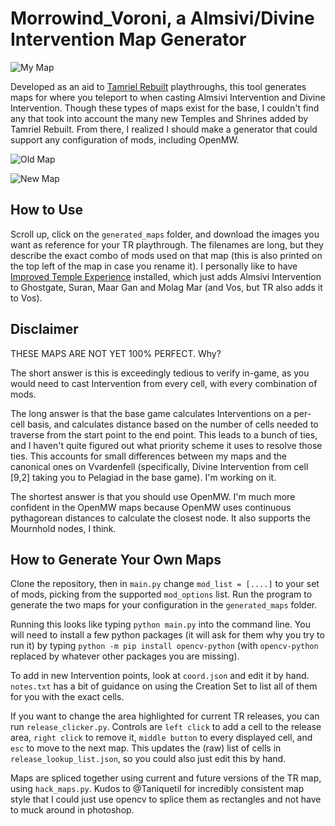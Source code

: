 # Morrowind_Voroni, a Almsivi/Divine Intervention Map Generator

![My Map](./display_maps/OpenMW_Almsivi_Intervention_Map.png)

Developed as an aid to [Tamriel Rebuilt](https://www.tamriel-rebuilt.org/) playthroughs, this tool generates maps for where you teleport to when casting Almsivi Intervention and Divine Intervention. Though these types of maps exist for the base, I couldn't find any that took into account the many new Temples and Shrines added by Tamriel Rebuilt. From there, I realized I should make a generator that could support any configuration of mods, including OpenMW.

![Old Map](https://images.uesp.net/4/4a/MW-map-Almsivi_Intervention.jpg)

![New Map](./display_maps/Almsivi_Intervention_Map-Basic.png)

## How to Use

Scroll up, click on the `generated_maps` folder, and download the images you want as reference for your TR playthrough. The filenames are long, but they describe the exact combo of mods used on that map (this is also printed on the top left of the map in case you rename it). I personally like to have [Improved Temple Experience](https://www.nexusmods.com/morrowind/mods/49373) installed, which just adds Almsivi Intervention to Ghostgate, Suran, Maar Gan and Molag Mar (and Vos, but TR also adds it to Vos).

## Disclaimer

THESE MAPS ARE NOT YET 100% PERFECT. Why?

The short answer is this is exceedingly tedious to verify in-game, as you would need to cast Intervention from every cell, with every combination of mods.

The long answer is that the base game calculates Interventions on a per-cell basis, and calculates distance based on the number of cells needed to traverse from the start point to the end point. This leads to a bunch of ties, and I haven't quite figured out what priority scheme it uses to resolve those ties. This accounts for small differences between my maps and the canonical ones on Vvardenfell (specifically, Divine Intervention from cell [9,2] taking you to Pelagiad in the base game). I'm working on it.

The shortest answer is that you should use OpenMW. I'm much more confident in the OpenMW maps because OpenMW uses continuous pythagorean distances to calculate the closest node. It also supports the Mournhold nodes, I think.

## How to Generate Your Own Maps

Clone the repository, then in `main.py` change `mod_list = [....]` to your set of mods, picking from the supported `mod_options` list. Run the program to generate the two maps for your configuration in the `generated_maps` folder.

Running this looks like typing `python main.py` into the command line. You will need to install a few python packages (it will ask for them why you try to run it) by typing `python -m pip install opencv-python` (with `opencv-python` replaced by whatever other packages you are missing).

To add in new Intervention points, look at `coord.json` and edit it by hand. `notes.txt` has a bit of guidance on using the Creation Set to list all of them for you with the exact cells.

If you want to change the area highlighted for current TR releases, you can run `release_clicker.py`. Controls are `left click` to add a cell to the release area, `right click` to remove it, `middle button` to every displayed cell, and `esc` to move to the next map. This updates the (raw) list of cells in `release_lookup_list.json`, so you could also just edit this by hand.

Maps are spliced together using current and future versions of the TR map, using `hack_maps.py`. Kudos to @Taniquetil for incredibly consistent map style that I could just use opencv to splice them as rectangles and not have to muck around in photoshop.
